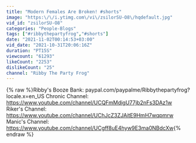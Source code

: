 ```yaml
---
title: "Modern Females Are Broken! #shorts"
image: "https:\/\/i.ytimg.com\/vi\/zsilorSU-O8\/hqdefault.jpg"
vid_id: "zsilorSU-O8"
categories: "People-Blogs"
tags: ["#ribbythepartyfrog","#shorts"]
date: "2021-11-02T00:14:53+03:00"
vid_date: "2021-10-31T20:06:16Z"
duration: "PT15S"
viewcount: "61293"
likeCount: "2253"
dislikeCount: "25"
channel: "Ribby The Party Frog"
---
```

{% raw %}Ribby's Booze Bank: paypal.com/paypalme/Ribbythepartyfrog?locale.x=en_US Chronic Channel: <a rel="nofollow" target="blank" href="https://www.youtube.com/channel/UCQFmMdigU77jb2nFs3DAz1w">https://www.youtube.com/channel/UCQFmMdigU77jb2nFs3DAz1w</a><br />Riker's Channel: <a rel="nofollow" target="blank" href="https://www.youtube.com/channel/UChJcZ3ZJAitE9HmH7wqpmrw">https://www.youtube.com/channel/UChJcZ3ZJAitE9HmH7wqpmrw</a><br />Manic's Channel: <a rel="nofollow" target="blank" href="https://www.youtube.com/channel/UCgff8uE4hyw9E3ma0NBdcXw">https://www.youtube.com/channel/UCgff8uE4hyw9E3ma0NBdcXw</a>{% endraw %}
